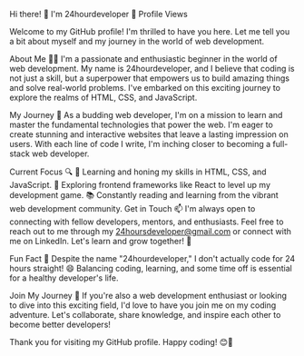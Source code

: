 Hi there! 👋 I'm 24hourdeveloper 🚀
Profile Views

Welcome to my GitHub profile! I'm thrilled to have you here. Let me tell you a bit about myself and my journey in the world of web development.

About Me 🧑‍💻
I'm a passionate and enthusiastic beginner in the world of web development. My name is 24hourdeveloper, and I believe that coding is not just a skill, but a superpower that empowers us to build amazing things and solve real-world problems. I've embarked on this exciting journey to explore the realms of HTML, CSS, and JavaScript.

My Journey 🚀
As a budding web developer, I'm on a mission to learn and master the fundamental technologies that power the web. I'm eager to create stunning and interactive websites that leave a lasting impression on users. With each line of code I write, I'm inching closer to becoming a full-stack web developer.

Current Focus 🔍
🌱 Learning and honing my skills in HTML, CSS, and JavaScript.
🔭 Exploring frontend frameworks like React to level up my development game.
📚 Constantly reading and learning from the vibrant web development community.
Get in Touch 📫
I'm always open to connecting with fellow developers, mentors, and enthusiasts. Feel free to reach out to me through my 24hoursdeveloper@gmail.com or connect with me on LinkedIn. Let's learn and grow together! 🌱

Fun Fact 🎉
Despite the name "24hourdeveloper," I don't actually code for 24 hours straight! 😄 Balancing coding, learning, and some time off is essential for a healthy developer's life.

Join My Journey 🤝
If you're also a web development enthusiast or looking to dive into this exciting field, I'd love to have you join me on my coding adventure. Let's collaborate, share knowledge, and inspire each other to become better developers!

Thank you for visiting my GitHub profile. Happy coding! 😊🚀
